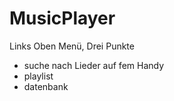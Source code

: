 # MusicPlayer

Links Oben Menü, Drei Punkte
- suche nach Lieder auf fem Handy
- playlist
- datenbank
